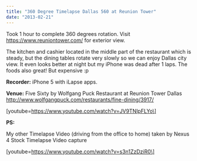 ```yaml
---
title: "360 Degree Timelapse Dallas 560 at Reunion Tower"
date: "2013-02-21"
---
```


Took 1 hour to complete 360 degrees rotation. Visit https://www.reuniontower.com/ for exterior view.

The kitchen and cashier located in the middle part of the restaurant which is steady, but the dining tables rotate very slowly so we can enjoy Dallas city view. It even looks better at night but my iPhone was dead after 1 laps. The foods also great! But expensive :p

**Recorder:** iPhone 5 with iLapse apps.

**Venue:** Five Sixty by Wolfgang Puck Restaurant at Reunion Tower Dallas http://www.wolfgangpuck.com/restaurants/fine-dining/3917/

\[youtube=https://www.youtube.com/watch?v=JV9TNlpFLYo\]

**PS:**

My other Timelapse Video (driving from the office to home) taken by Nexus 4 Stock Timelapse Video capture

\[youtube=https://www.youtube.com/watch?v=s3n1ZzDziR0\]
